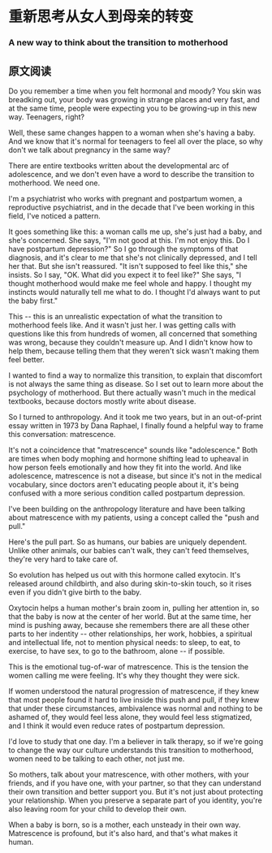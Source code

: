 # 重新思考从女人到母亲的转变

### A new way to think about the transition to motherhood

## 原文阅读

Do you remember a time when you felt hormonal and moody? You skin was breadking out, your body was growing in strange places and very fast, and at the same time, people were expecting you to be growing-up in this new way. Teenagers, right?

Well, these same changes happen to a woman when she's having a baby. And we know that it's normal for teenagers to feel all over the place, so why don't we talk about pregnancy in the same way? 

There are entire textbooks written about the developmental arc of adolescence, and we don't even have a word to describe the transition to motherhood. We need one.

I'm a psychiatrist who works with pregnant and postpartum women, a reproductive psychiatrist, and in the decade that I've been working in this field, I've noticed a pattern. 

It goes something like this: a woman calls me up, she's just had a baby, and she's concerned. She says, "I'm not good at this. I'm not enjoy this. Do I have postpartum depression?" So I go through the symptoms of that diagnosis, and it's clear to me that she's not clinically depressed, and I tell her that. But she isn't reassured. "It isn't supposed to feel like this," she insists. So I say, "OK. What did you expect it to feel like?" She says, "I thought motherhood would make me feel whole and happy. I thought my instincts would naturally tell me what to do. I thought I'd always want to put the baby first."

This -- this is an unrealistic expectation of what the transition to motherhood feels like. And it wasn't just her. I was getting calls with questions like this from hundreds of women, all concerned that something was wrong, because they couldn't measure up. And I didn't know how to help them, because telling them that they weren't sick wasn't making them feel better.

I wanted to find a way to normalize this transition, to explain that discomfort is not always the same thing as disease. So I set out to learn more about the psychology of motherhood. But there actually wasn't much in the medical textbooks, because doctors mostly write about disease.

So I turned to anthropology. And it took me two years, but in an out-of-print essay written in 1973 by Dana Raphael, I finally found a helpful way to frame this conversation: matrescence.

It's not a coincidence that "matrescence" sounds like "adolescence." Both are times when body mophing and hormone shifting lead to upheaval in how person feels emotionally and how they fit into the world. And like adolescence, matrescence is not a disease, but since it's not in the medical vocabulary, since doctors aren't educating people about it, it's being confused with a more serious condition called postpartum depression. 

I've been building on the anthropology literature and have been talking about matrescence with my patients, using a concept called the "push and pull." 

Here's the pull part. So as humans, our babies are uniquely dependent. Unlike other animals, our babies can't walk, they can't feed themselves, they're very hard to take care of. 

So evolution has helped us out with this hormone called exytocin. It's released around childbirth, and also during skin-to-skin touch, so it rises even if you didn't give birth to the baby. 

Oxytocin helps a human mother's brain zoom in, pulling her attention in, so that the baby is now at the center of her world. But at the same time, her mind is pushing away, because she remembers there are all these other parts to her indentity -- other relationships, her work, hobbies, a spiritual and intellectual life, not to mention physical needs: to sleep, to eat, to exercise, to have sex, to go to the bathroom, alone -- if possible.

This is the emotional tug-of-war of matrescence. This is the tension the women calling me were feeling. It's why they thought they were sick. 

If women understood the natural progression of matrescence, if they knew that most people found it hard to live inside this push and pull, if they knew that under these circumstances, ambivalence was normal and nothing to be ashamed of, they would feel less alone, they would feel less stigmatized, and I think it would even reduce rates of postpartum depression.

I'd love to study that one day. I'm a believer in talk therapy, so if we're going to change the way our culture understands this transition to motherhood, women need to be talking to each other, not just me.

So mothers, talk about your matrescence, with other mothers, with your friends, and if you have one, with your partner, so that they can understand their own transition and better support you. But it's not just about protecting your relationship. When you preserve a separate part of you identity, you're also leaving room for your child to develop their own. 

When a baby is born, so is a mother, each unsteady in their own way. Matrescence is profound, but it's also hard, and that's what makes it human.